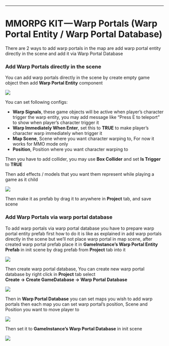 * * *

MMORPG KIT — **Warp Portals (Warp Portal Entity / Warp Portal Database)**
=========================================================================

There are 2 ways to add warp portals in the map are add warp portal entity directly in the scene and add it via Warp Portal Database

### Add Warp Portals directly in the scene

You can add warp portals directly in the scene by create empty game object then add **Warp Portal Entity** component

![](https://cdn-images-1.medium.com/max/1600/0*UQ8_m3hIqgvqioRc)

You can set following configs:

*   **Warp Signals**, these game objects will be active when player’s character trigger the warp entity, you may add message like “Press E to teleport” to show when player’s character trigger it
*   **Warp Immediately When Enter**, set this to **TRUE** to make player’s character warp immediately when trigger it
*   **Map Scene**, Scene where you want character warping to, For now it works for MMO mode only
*   **Position**, Position where you want character warping to

Then you have to add collider, you may use **Box Collider** and set **Is Trigger** to **TRUE**

Then add effects / models that you want them represent while playing a game as it child

![](https://cdn-images-1.medium.com/max/1600/0*_Zcm7U1zx9jOvG2F)

Then make it as prefab by drag it to anywhere in **Project** tab, and save scene

### Add Warp Portals via warp portal database

To add warp portals via warp portal database you have to prepare warp portal entity prefab first how to do it is like as explained in add warp portals directly in the scene but we’ll not place warp portal in map scene, after created warp portal prefab place it in **GameInstance’s Warp Portal Entity Prefab** in init scene by drag prefab from **Project** tab into it

![](https://cdn-images-1.medium.com/max/1600/0*HMqCgnzcZw6HF7s1)

Then create warp portal database, You can create new warp portal database by right click in **Project** tab select   
**Create → Create GameDatabase → Warp Portal Database**

![](https://cdn-images-1.medium.com/max/1600/0*XeFabQaQX17uzR2f)

Then in **Warp Portal Database** you can set maps you wish to add warp portals then each map you can set warp portal’s position, Scene and Position you want to move player to

![](https://cdn-images-1.medium.com/max/1600/0*fe2FjAUUdF_Kd-ry)

Then set it to **GameInstance’s Warp Portal Database** in init scene

![](https://cdn-images-1.medium.com/max/1600/0*buKq-nPJKwQEOC9t)